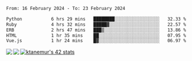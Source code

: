 <!--START_SECTION:waka-->

```txt
From: 16 February 2024 - To: 23 February 2024

Python           6 hrs 29 mins   ████████░░░░░░░░░░░░░░░░░   32.33 %
Ruby             4 hrs 32 mins   █████▓░░░░░░░░░░░░░░░░░░░   22.57 %
ERB              2 hrs 47 mins   ███▒░░░░░░░░░░░░░░░░░░░░░   13.86 %
HTML             1 hr 35 mins    ██░░░░░░░░░░░░░░░░░░░░░░░   07.95 %
Vue.js           1 hr 24 mins    █▓░░░░░░░░░░░░░░░░░░░░░░░   06.97 %
```

<!--END_SECTION:waka-->
<a href="https://github.com/anuraghazra/github-readme-stats">
  <img align="left" src="https://github-readme-stats.vercel.app/api?username=Tanesan&count_private=true&show_icons=true" />
<img align="left" src="https://github-readme-stats.vercel.app/api/top-langs/?username=Tanesan" />
</a>

[![ktanemur's 42 stats](https://badge42.vercel.app/api/v2/cl1wslf6s002109l771rng2w8/stats?cursusId=21&coalitionId=62)](https://github.com/JaeSeoKim/badge42)
